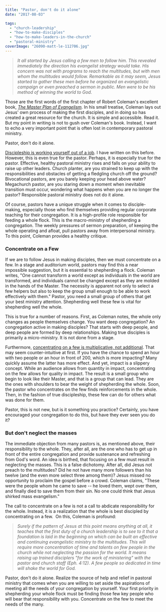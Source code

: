 ```yaml
---
title: "Pastor, don't do it alone"
date: "2017-08-03"

tags: 
  - "church-leadership"
  - "how-to-make-disciples"
  - "how-to-make-leaders-in-the-church"
  - "pastoral-ministry"
coverImage: "26090-matt-le-112706.jpg"
---
```


> _It all started by Jesus calling a few men to follow him. This revealed immediately the direction his evangelist strategy would take. His concern was not with programs to reach the multitudes, but with men whom the multitudes would follow. Remarkable as it may seem, Jesus started to gather these men before he organized an evangelistic campaign or even preached a sermon in public. Men were to be his method of winning the world to God._

Those are the first words of the first chapter of Robert Coleman's excellent book, _[The Master Plan of Evangelism](https://www.amazon.com/dp/B008FZ3YZU/ref=dp-kindle-redirect?_encoding=UTF8&btkr=1)._ In his small treatise, Coleman lays out Jesus' own process of making the first disciples, and in doing so has created a great resource for the church. It is simple and accessible. Read it. But my point in writing is not to gush over Coleman's book. Instead, I want to echo a very important point that is often lost in contemporary pastoral ministry.

Pastor, don't do it alone.

[Discipleship is working yourself out of a job](http://blog.keelancook.com/2017/02/work-yourself-out-of-a-job.html). I have written on this before. However, this is even true for the pastor. Perhaps, it is especially true for the pastor. Effective, healthy pastoral ministry rises and falls on your ability to raise up other leaders. Church planter, are you strained to keep up with the responsibilities and obstacles of getting a fledgling church off the ground? Bivocational pastors, are you barely keeping your head above water? Megachurch pastor, are you staring down a moment when inevitable transition must occur, wondering what happens when you are no longer the pastor? Responsible pastoral ministry does not do it alone.

Of course, pastors have a unique struggle when it comes to disciple-making, especially those who find themselves providing regular corporate teaching for their congregation. It is a high-profile role responsible for feeding a whole flock. This is the macro-ministry of shepherding a congregation. The weekly pressures of sermon preparation, of keeping the whole operating and afloat, pull pastors away from interpersonal ministry. To this point, Coleman provides a healthy critique.

### Concentrate on a Few

If we are to follow Jesus in making disciples, then we must concentrate on a few. In a stage and auditorium world, pastors may find this a near impossible suggestion, but it is essential to shepherding a flock. Coleman writes, "One cannot transform a world except as individuals in the world are transformed, and individuals cannot be changed except as they are molded in the hands of the Master. The necessity is apparent not only to select a few helpers but also to keep the group small enough to be able to work effectively with them." Pastor, you need a small group of others that get your best ministry attention. Shepherding well these few is vital for shepherding well the whole.

This is true for a number of reasons. First, as Coleman notes, the whole only changes as people themselves change. You want deep congregation? An congregation active in making disciples? That starts with deep people, and deep people are formed by deep relationships. Making true disciples is primarily a micro-ministry. It is not done from a stage.

Furthermore, [concentrating on a few is multiplicative, not additional](http://blog.keelancook.com/2015/10/a-multiplication-mindset-the-ministry-paradigm-your-church-may-be-missing.html). That may seem counter-intuitive at first. If you have the chance to spend an hour with two people or an hour in front of 200, which is more impacting? Many quickly assume the latter has more effect. And yet, impact is a slippery concept. While an audience allows from quantity in impact, concentrating on the few allows for quality in impact. The result is a small group who begin to look like their Master, and that is a group that can lead. They are the ones with shoulders to bear the weight of shepherding the whole. Soon, the pastor who concentrates on the few finds reinforcements in the whole. Then, in the fashion of true discipleship, these few can do for others what was done for them.

Pastor, this is not new, but is it something you practice? Certainly, you have encouraged your congregation to do this, but have they ever seen you do it?

### But don't neglect the masses

The immediate objection from many pastors is, as mentioned above, their responsibility to the whole. They, after all, are the one who has to get up in front of the entire congregation and provide sustenance and refreshing from God's word. An idea is birthed, that focusing on a few must result in neglecting the masses. This is a false dichotomy. After all, did Jesus not preach to the multitudes? Did he not have many more followers than his twelve (and the even more select three among them)? Jesus missed no opportunity to proclaim the gospel before a crowd. Coleman claims, "These were the people whom he came to save -- he loved them, wept over them, and finally died to save them from their sin. No one could think that Jesus shirked mass evangelism."

The call to concentrate on a few is not a call to abdicate responsibility for the whole. Instead, it is a realization that the whole is best discipled by concentrating on a few.  On this, Coleman is profound:

> _Surely if the pattern of Jesus at this point means anything at all, it teaches that the first duty of a church leadership is to see to it that a foundation is laid in the beginning on which can be built an effective and continuing evangelistic ministry to the multitudes. This will require more concentration of time and talents on few people in the church while not neglecting the passion for the world. It means raising up trained disciplers "for the work of ministering" with the pastor and church staff (Eph. 4:12). A few people so dedicated in time will shake the world for God._

Pastor, don't do it alone. Realize the source of help and relief in pastoral ministry that comes when you are willing to set aside the aspirations of meeting all the needs of your congregation by yourself. Your first priority in shepherding your whole flock must be finding those few key people who will bear that responsibility with you. Concentrate on the few to meet the needs of the many.
